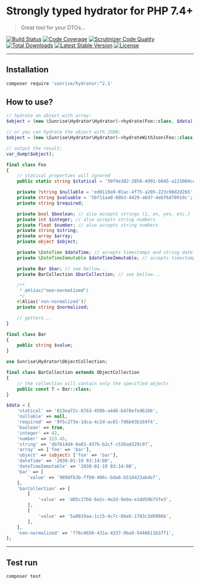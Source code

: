 # Strongly typed hydrator for PHP 7.4+

> Great tool for your DTOs...

[![Build Status](https://circleci.com/gh/sunrise-php/hydrator.svg?style=shield)](https://circleci.com/gh/sunrise-php/hydrator)
[![Code Coverage](https://scrutinizer-ci.com/g/sunrise-php/hydrator/badges/coverage.png?b=main)](https://scrutinizer-ci.com/g/sunrise-php/hydrator/?branch=main)
[![Scrutinizer Code Quality](https://scrutinizer-ci.com/g/sunrise-php/hydrator/badges/quality-score.png?b=main)](https://scrutinizer-ci.com/g/sunrise-php/hydrator/?branch=main)
[![Total Downloads](https://poser.pugx.org/sunrise/hydrator/downloads?format=flat)](https://packagist.org/packages/sunrise/hydrator)
[![Latest Stable Version](https://poser.pugx.org/sunrise/hydrator/v/stable?format=flat)](https://packagist.org/packages/sunrise/hydrator)
[![License](https://poser.pugx.org/sunrise/hydrator/license?format=flat)](https://packagist.org/packages/sunrise/hydrator)

---

## Installation

```bash
composer require 'sunrise/hydrator:^2.1'
```

## How to use?

```php
// hydrate an object with array:
$object = (new \Sunrise\Hydrator\Hydrator)->hydrate(Foo::class, $data);

// or you can hydrate the object with JSON:
$object = (new \Sunrise\Hydrator\Hydrator)->hydrateWithJson(Foo::class, $json, $options = 0);

// output the result:
var_dump($object);
```

```php
final class Foo
{
    // statical properties will ignored
    public static string $statical = '50f4e382-2858-4991-b045-a121004cec80';

    private ?string $nullable = 'ed0110a9-01ac-4f75-a205-223c98d2d2b5';
    private string $valuable = '5bf11aa0-08b3-4429-a6d7-4ebf6d70919c';
    private string $required;

    private bool $boolean; // also accepts strings (1, on, yes, etc.)
    private int $integer; // also accepts string numbers
    private float $number; // also accepts string numbers
    private string $string;
    private array $array;
    private object $object;

    private \DateTime $dateTime; // accepts timestamps and string date-time
    private \DateTimeImmutable $dateTimeImmutable; // accepts timestamps and string date-time

    private Bar $bar; // see bellow...
    private BarCollection $barCollection; // see bellow...

    /**
     * @Alias("non-normalized")
     */
    #[Alias('non-normalized')]
    private string $normalized;

    // getters...
}
```

```php
final class Bar
{
    public string $value;
}
```

```php
use Sunrise\Hydrator\ObjectCollection;

final class BarCollection extends ObjectCollection
{
    // the collection will contain only the specified objects
    public const T = Bar::class;
}
```

```php
$data = [
    'statical' => '813ea72c-6763-4596-a4d6-b478efed61bb',
    'nullable' => null,
    'required' => '9f5c273e-1dca-4c2d-ac81-7d6b03b169f4',
    'boolean' => true,
    'integer' => 42,
    'number' => 123.45,
    'string' => 'db7614d4-0a81-437b-b2cf-c536ad229c97',
    'array' => ['foo' => 'bar'],
    'object' => (object) ['foo' => 'bar'],
    'dateTime' => '2038-01-19 03:14:08',
    'dateTimeImmutable' => '2038-01-19 03:14:08',
    'bar' => [
        'value' => '9898fb3b-ffb0-406c-bda6-b516423abde7',
    ],
    'barCollection' => [
        [
            'value' => 'd85c17b6-6e2c-4e2d-9eba-e1dd59b75fe3',
        ],
        [
            'value' => '5a8019aa-1c15-4c7c-8beb-1783c3d8996b',
        ],
    ],
    'non-normalized' => 'f76c4656-431a-4337-9ba9-5440611b37f1',
];
```

---

## Test run

```bash
composer test
```
